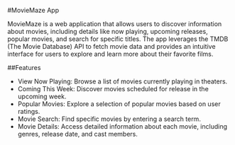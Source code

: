 #MovieMaze App

MovieMaze is a web application that allows users to discover information about movies, including details like now playing, upcoming releases, popular movies, and search for specific titles. The app leverages the TMDB (The Movie Database) API to fetch movie data and provides an intuitive interface for users to explore and learn more about their favorite films.

##Features

- View Now Playing: Browse a list of movies currently playing in theaters.
- Coming This Week: Discover movies scheduled for release in the upcoming week.
- Popular Movies: Explore a selection of popular movies based on user ratings.
- Movie Search: Find specific movies by entering a search term.
- Movie Details: Access detailed information about each movie, including genres, release date, and cast members.
